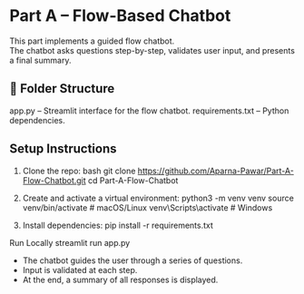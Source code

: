 # Part A – Flow-Based Chatbot

This part implements a guided flow chatbot.  
The chatbot asks questions step-by-step, validates user input, and presents a final summary.

## 📂 Folder Structure
app.py – Streamlit interface for the flow chatbot.
requirements.txt – Python dependencies.

## Setup Instructions

1. Clone the repo:
bash
git clone https://github.com/Aparna-Pawar/Part-A-Flow-Chatbot.git
cd Part-A-Flow-Chatbot

2. Create and activate a virtual environment:
python3 -m venv venv
source venv/bin/activate   # macOS/Linux
venv\Scripts\activate      # Windows

3. Install dependencies:
pip install -r requirements.txt

Run Locally
streamlit run app.py

- The chatbot guides the user through a series of questions.
- Input is validated at each step.
- At the end, a summary of all responses is displayed.
